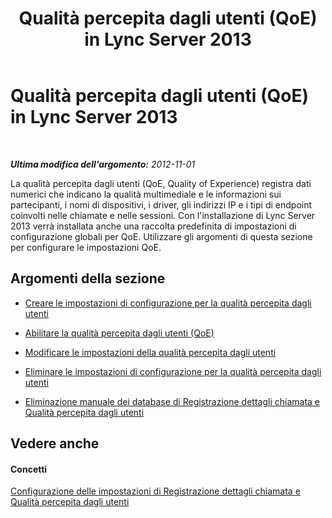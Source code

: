 ﻿---
title: Qualità percepita dagli utenti (QoE) in Lync Server 2013
TOCTitle: Qualità percepita dagli utenti (QoE) in Lync Server 2013
ms:assetid: 097fb65e-4a3e-45ff-a88c-d6022dc8f872
ms:mtpsurl: https://technet.microsoft.com/it-it/library/JJ687963(v=OCS.15)
ms:contentKeyID: 49887436
ms.date: 08/24/2015
mtps_version: v=OCS.15
ms.translationtype: HT
---

# Qualità percepita dagli utenti (QoE) in Lync Server 2013

 

_**Ultima modifica dell'argomento:** 2012-11-01_

La qualità percepita dagli utenti (QoE, Quality of Experience) registra dati numerici che indicano la qualità multimediale e le informazioni sui partecipanti, i nomi di dispositivi, i driver, gli indirizzi IP e i tipi di endpoint coinvolti nelle chiamate e nelle sessioni. Con l'installazione di Lync Server 2013 verrà installata anche una raccolta predefinita di impostazioni di configurazione globali per QoE. Utilizzare gli argomenti di questa sezione per configurare le impostazioni QoE.

## Argomenti della sezione

  - [Creare le impostazioni di configurazione per la qualità percepita dagli utenti](lync-server-2013-create-quality-of-experience-configuration-settings.md)

  - [Abilitare la qualità percepita dagli utenti (QoE)](lync-server-2013-enable-quality-of-experience.md)

  - [Modificare le impostazioni della qualità percepita dagli utenti](lync-server-2013-modify-quality-of-experience-settings.md)

  - [Eliminare le impostazioni di configurazione per la qualità percepita dagli utenti](lync-server-2013-delete-quality-of-experience-configuration-settings.md)

  - [Eliminazione manuale dei database di Registrazione dettagli chiamata e Qualità percepita dagli utenti](lync-server-2013-manually-purging-the-call-detail-recording-and-quality-of-experience-databases.md)

## Vedere anche

#### Concetti

[Configurazione delle impostazioni di Registrazione dettagli chiamata e Qualità percepita dagli utenti](lync-server-2013-configuring-call-detail-recording-and-quality-of-experience-settings.md)

